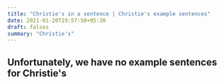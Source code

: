 ```yaml
---
title: "Christie's in a sentence | Christie's example sentences"
date: 2021-01-20T19:57:50+05:30
draft: falses
summary: "Christie's"
---
```

## Unfortunately, we have no example sentences for Christie's                 
